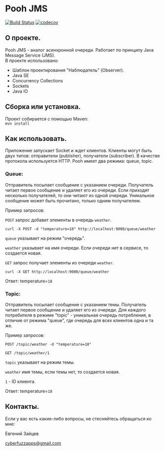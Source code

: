 # Pooh JMS

[![Build Status](https://app.travis-ci.com/CyberfuzZ-Apps/job4j_pooh.svg?branch=master)](https://app.travis-ci.com/CyberfuzZ-Apps/job4j_pooh)
[![codecov](https://codecov.io/gh/CyberfuzZ-Apps/job4j_pooh/branch/master/graph/badge.svg?token=7NS1IJBWZ6)](https://codecov.io/gh/CyberfuzZ-Apps/job4j_pooh)

## О проекте. 
Pooh JMS - аналог асинхронной очереди. Работает по принципу Java Message Service (JMS).\
В проекте использовано:
- Шаблон проектирования "Наблюдатель" (Observer).
- Java SE
- Concurrency Collections
- Sockets
- Java IO
## Сборка или установка. 
Проект собирается с помощью Maven:\
`mvn install`

## Как использовать. 
Приложение запускает Socket и ждет клиентов. 
Клиенты могут быть двух типов: отправители (publisher), получатели (subscriber).
В качестве протокола используется HTTP.
Pooh имеет два режима: queue, topic.

### Queue:

Отправитель посылает сообщение с указанием очереди. 
Получатель читает первое сообщение и удаляет его из очереди.
Если приходят несколько получателей, то они читают из одной очереди.
Уникальное сообщение может быть прочитано, только одним получателем.

Пример запросов:

`POST` запрос добавит элементы в очередь `weather`.

`curl -X POST -d "temperature=18" http://localhost:9000/queue/weather`

`queue` указывает на режим "очередь".

`weather` указывает на имя очереди. 
Если очереди нет в сервисе, то создается новая.

`GET` запрос получает элементы из очереди `weather`.

`curl -X GET http://localhost:9000/queue/weather`


Ответ: temperature=`18`

### Topic:

Отправитель посылает сообщение с указанием темы.
Получатель читает первое сообщение и удаляет его из очереди.
Для каждого потребителя в режиме "topic" - уникальная очередь потребления,
в отличие от режима "queue", где очередь для всех клиентов одна и та же.

Пример запросов:

`POST /topic/weather -d "temperature=18"`

`GET /topic/weather/1`

`topic` указывает на режим темы.

`weather` имя темы, если темы нет, то создается новая.

`1` - ID клиента.

Ответ: temperature=`18`

## Контакты.
Если у вас есть какие-либо вопросы, не стесняйтесь обращаться ко мне:

Евгений Зайцев

[cyberfuzzapps@gmail.com](mailto:cyberfuzzapps@gmail.com)
